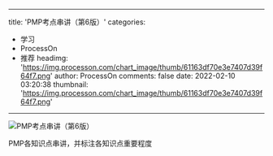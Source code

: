 
---
title: 'PMP考点串讲（第6版）'
categories: 
 - 学习
 - ProcessOn
 - 推荐
headimg: 'https://img.processon.com/chart_image/thumb/61163df70e3e7407d39f64f7.png'
author: ProcessOn
comments: false
date: 2022-02-10 03:20:38
thumbnail: 'https://img.processon.com/chart_image/thumb/61163df70e3e7407d39f64f7.png'
---

<div>   
<img class="thumb" alt="PMP考点串讲（第6版）" src="https://img.processon.com/chart_image/thumb/61163df70e3e7407d39f64f7.png" referrerpolicy="no-referrer">
<p>PMP各知识点串讲，并标注各知识点重要程度</p>  
</div>
            